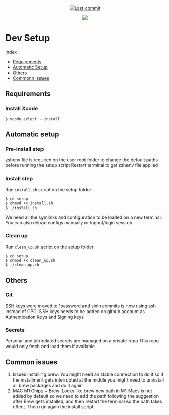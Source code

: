 <div align="center">

<a href="">
  <img alt="Last commit" src="https://img.shields.io/github/last-commit/wchavarria03/dotfiles?logo=git&style=for-the-badge"/>
</a>

[![](https://img.shields.io/badge/Neovim-0.9.5+-blueviolet.svg?style=for-the-badge&logo=Neovim)](https://github.com/neovim/neovim)

</div>

# Dev Setup

Index
- [Requirements](https://github.com/wchavarria03/dotfiles#Requirements)
- [Automatic Setup](https://github.com/wchavarria03/dotfiles#Automatic-setup)
- [Others](https://github.com/wchavarria03/dotfiles#Others)
- [Commonn issues](https://github.com/wchavarria03/dotfiles#Common-issues)

## Requirements

### Install Xcode
```
$ xcode-select --install
```

## Automatic setup

### Pre-install step
zshenv file is required on the user root folder to change the default paths before running the setup script
Restart terminal to get zshenv file applied

### Install step
Run `install.sh` script on the setup folder
```
$ cd setup
$ chmod +x install.sh
$ ./install.sh
````
We need all the symlinks and configuration to be loaded on a new terminal.
You can also reload configs manually or logout/login session.

### Clean up
Run `clean_up.sh` script on the setup folder

```
$ cd setup
$ chmod +x clean_up.sh
$ ./clean_up.sh
````

## Others 
### Git
SSH keys were moved to 1password and sinin commits is now using ssh instead of GPG.
SSH keys needs to be added on github account as Authentication Keys and Signing keys

### Secrets
Personal and job related secrets are managed on a private repo
This repo would only fetch and load them if available

## Common issues
1. Issues installing brew: You might need an stable connection to do it so if the installment gets interrupted at the middle you might need to uninstall all brew packages and do it again
2. MAC M1 Chips + Brew: Looks like brew new path in M1 Macs is not added by default so we need to add the path following the suggestion after Brew gets installed, and then restart the terminal so the path takes effect. Then run again the install script.
